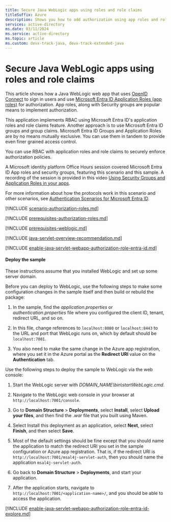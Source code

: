 ```yaml
---
title: Secure Java WebLogic apps using roles and role claims
titleSuffix: Azure
description: Shows you how to add authorization using app roles and role claims to Java WebLogic Web app that signs-in users with the Microsoft identity platform.
services: active-directory
ms.date: 03/11/2024
ms.service: active-directory
ms.topic: article
ms.custom: devx-track-java, devx-track-extended-java
---
```


# Secure Java WebLogic apps using roles and role claims

This article shows how a Java WebLogic web app that uses [OpenID Connect](/entra/identity-platform/v2-protocols-oidc) to sign in users and use [Microsoft Entra ID Application Roles (app roles)](/entra/identity-platform/howto-add-app-roles-in-apps) for authorization. App roles, along with Security groups are popular means to implement authorization.

This application implements RBAC using Microsoft Entra ID's application roles and role claims feature. Another approach is to use Microsoft Entra ID groups and group claims. Microsoft Entra ID Groups and Application Roles are by no means mutually exclusive. You can use them in tandem to provide even finer grained access control.

You can use RBAC with application roles and role claims to securely enforce authorization policies.

A Microsoft identity platform Office Hours session covered Microsoft Entra ID App roles and security groups, featuring this scenario and this sample. A recording of the session is provided in this video [Using Security Groups and Application Roles in your apps](https://www.youtube.com/watch?v=LRoc-na27l0).

For more information about how the protocols work in this scenario and other scenarios, see [Authentication Scenarios for Microsoft Entra ID](https://go.microsoft.com/fwlink/?LinkId=394414).

[!INCLUDE [scenario-authorization-roles.md](includes/scenario-authorization-roles.md)]

[!INCLUDE [prerequisites-authorization-roles.md](includes/prerequisites-authorization-roles.md)]

[!INCLUDE [prerequisites-weblogic.md](includes/prerequisites-weblogic.md)]

[!INCLUDE [java-servlet-overview-recommendation.md](includes/java-servlet-overview-recommendation.md)]

[!INCLUDE [enable-java-servlet-webapp-authorization-role-entra-id.md](includes/enable-java-servlet-webapp-authorization-role-entra-id.md)]

#### Deploy the sample

These instructions assume that you installed WebLogic and set up some server domain.

Before you can deploy to WebLogic, use the following steps to make some configuration changes in the sample itself and then build or rebuild the package:

1. In the sample, find the *application.properties* or *authentication.properties* file where you configured the client ID, tenant, redirect URL, and so on.

1. In this file, change references to `localhost:8080` or `localhost:8443` to the URL and port that WebLogic runs on, which by default should be `localhost:7001`.

1. You also need to make the same change in the Azure app registration, where you set it in the Azure portal as the **Redirect URI** value on the **Authentication** tab.

Use the following steps to deploy the sample to WebLogic via the web console:

1. Start the WebLogic server with *DOMAIN_NAME\bin\startWebLogic.cmd*.

1. Navigate to the WebLogic web console in your browser at `http://localhost:7001/console`.

1. Go to **Domain Structure** > **Deployments**, select **Install**, select **Upload your files**, and then find the *.war* file that you built using Maven.

1. Select Install this deployment as an application, select **Next**, select **Finish**, and then select **Save**.

1. Most of the default settings should be fine except that you should name the application to match the redirect URI you set in the sample configuration or Azure app registration. That is, if the redirect URI is `http://localhost:7001/msal4j-servlet-auth`, then you should name the application `msal4j-servlet-auth`.

1. Go back to **Domain Structure** > **Deployments**, and start your application.

1. After the application starts, navigate to `http://localhost:7001/<application-name>/`, and you should be able to access the application.

[!INCLUDE [enable-java-servlet-webapp-authorization-role-entra-id-explore.md](includes/enable-java-servlet-webapp-authorization-role-entra-id-explore.md)]

